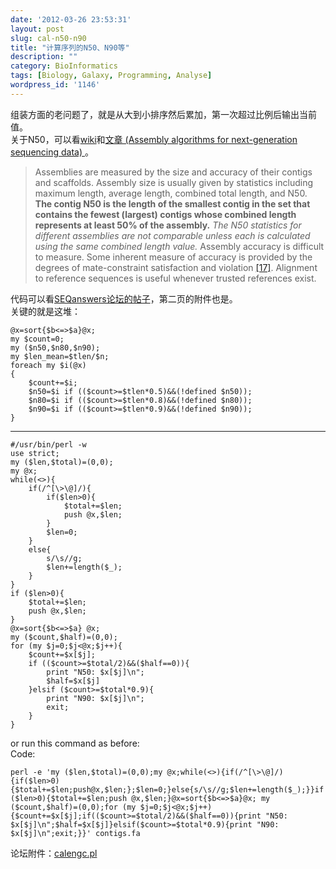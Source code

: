 ```yaml
---
date: '2012-03-26 23:53:31'
layout: post
slug: cal-n50-n90
title: "计算序列的N50、N90等"
description: ""
category: BioInformatics
tags: [Biology, Galaxy, Programming, Analyse]
wordpress_id: '1146'
---
```


组装方面的老问题了，就是从大到小排序然后累加，第一次超过比例后输出当前值。<br>
关于N50，可以看<a href="http://en.wikipedia.org/wiki/N50_statistic">wiki</a>和<a href="http://www.sciencedirect.com/science/article/pii/S0888754310000492">文章 (Assembly algorithms for next-generation sequencing data) </a>。

<blockquote>
Assemblies are measured by the size and accuracy of their contigs and scaffolds. Assembly size is usually given by statistics including maximum length, average length, combined total length, and N50. <b>The contig N50 is the length of the smallest contig in the set that contains the fewest (largest) contigs whose combined length represents at least 50% of the assembly.</b> <i>The N50 statistics for different assemblies are not comparable unless each is calculated using the same combined length value.</i> Assembly accuracy is difficult to measure. Some inherent measure of accuracy is provided by the degrees of mate-constraint satisfaction and violation <a href="http://www.sciencedirect.com/science/article/pii/S0888754310000492#bib17">[17]</a>. Alignment to reference sequences is useful whenever trusted references exist.
</blockquote>

代码可以看<a href="http://seqanswers.com/forums/showthread.php?t=2766">SEQanswers论坛的帖子</a>，第二页的附件也是。<br>
关键的就是这堆：

	@x=sort{$b<=>$a}@x;
	my $count=0;
	my ($n50,$n80,$n90);
	my $len_mean=$tlen/$n;
	foreach my $i(@x)
	{
		$count+=$i;
		$n50=$i if (($count>=$tlen*0.5)&&(!defined $n50));
		$n80=$i if (($count>=$tlen*0.8)&&(!defined $n80));
		$n90=$i if (($count>=$tlen*0.9)&&(!defined $n90));
	}

* * *

	#/usr/bin/perl -w
	use strict;
	my ($len,$total)=(0,0);
	my @x;
	while(<>){
		if(/^[\>\@]/){
			if($len>0){
				$total+=$len;
				push @x,$len;
			}
			$len=0;
		}
		else{
			s/\s//g;
			$len+=length($_);
		}
	}
	if ($len>0){
		$total+=$len;
		push @x,$len;
	}
	@x=sort{$b<=>$a} @x; 
	my ($count,$half)=(0,0);
	for (my $j=0;$j<@x;$j++){
		$count+=$x[$j];
		if (($count>=$total/2)&&($half==0)){
			print "N50: $x[$j]\n";
			$half=$x[$j]
		}elsif ($count>=$total*0.9){
			print "N90: $x[$j]\n";
			exit;
		}
	}

or run this command as before:<br>
Code:

	perl -e 'my ($len,$total)=(0,0);my @x;while(<>){if(/^[\>\@]/){if($len>0){$total+=$len;push@x,$len;};$len=0;}else{s/\s//g;$len+=length($_);}}if ($len>0){$total+=$len;push @x,$len;}@x=sort{$b<=>$a}@x; my ($count,$half)=(0,0);for (my $j=0;$j<@x;$j++){$count+=$x[$j];if(($count>=$total/2)&&($half==0)){print "N50: $x[$j]\n";$half=$x[$j]}elsif($count>=$total*0.9){print "N90: $x[$j]\n";exit;}}' contigs.fa

论坛附件：<a href="/assets/wp-uploads/2012/calengc.pl">calengc.pl</a>
